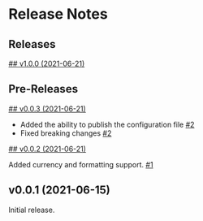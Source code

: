 # Release Notes

## Releases

[## v1.0.0 (2021-06-21)](https://github.com/laraware/shopping-bag/releases/tag/1.0.0)

## Pre-Releases

[## v0.0.3 (2021-06-21)](https://github.com/laraware/shopping-bag/releases/tag/0.0.3)

* Added the ability to publish the configuration file [#2](https://github.com/laraware/shopping-bag/pull/2)
* Fixed breaking changes [#2](https://github.com/laraware/shopping-bag/pull/2)

[## v0.0.2 (2021-06-21)](https://github.com/laraware/shopping-bag/releases/tag/0.0.2)

Added currency and formatting support. [#1](https://github.com/laraware/shopping-bag/pull/1)

## v0.0.1 (2021-06-15)

Initial release.
